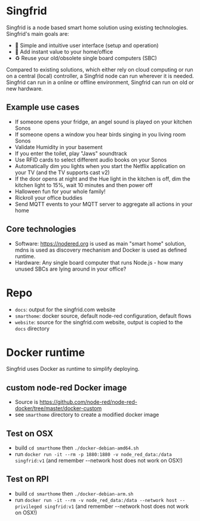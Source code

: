 # Singfrid

Singfrid is a node based smart home solution using existing technologies. Singfrid's main goals are:
- 🚀 Simple and intuitive user interface (setup and operation)
- 🥇 Add instant value to your home/office
- ♻️ Reuse your old/obsolete single board computers (SBC)

Compared to existing solutions, which either rely on cloud computing or run on a central (local) controller, a Singfrid node can run wherever it is needed. Singfrid can run in a online or offline environment, Singfrid can run on old or new hardware.

## Example use cases

- If someone opens your fridge, an angel sound is played on your kitchen Sonos
- If someone opens a window you hear birds singing in you living room Sonos
- Validate Humidity in your basement
- If you enter the toilet, play "Jaws" soundtrack
- Use RFID cards to select different audio books on your Sonos
- Automatically dim you lights when you start the Netflix application on your TV (and the TV supports cast v2)
- If the door opens at night and the Hue light in the kitchen is off, dim the kitchen light to 15%, wait 10 minutes and then power off
- Halloween fun for your whole family!
- Rickroll your office buddies
- Send MQTT events to your MQTT server to aggregate all actions in your home

## Core technologies

- Software: https://nodered.org is used as main "smart home" solution, mdns is used as discovery mechanism and Docker is used as defined runtime.
- Hardware: Any single board computer that runs Node.js - how many unused SBCs are lying around in your office?

# Repo

- `docs`: output for the singfrid.com website
- `smarthome`: docker source, default node-red configuration, default flows
- `website`: source for the singfrid.com website, output is copied to the `docs` directory

# Docker runtime

Singfrid uses Docker as runtime to simplify deploying.

## custom node-red Docker image

- Source is https://github.com/node-red/node-red-docker/tree/master/docker-custom
- see `smarthome` directory to create a modified docker image

## Test on OSX

- build `cd smarthome` then `./docker-debian-amd64.sh`
- run `docker run -it --rm -p 1880:1880 -v node_red_data:/data singfrid:v1` (and remember --network host does not work on OSX!)

## Test on RPI

- build `cd smarthome` then `./docker-debian-arm.sh`
- run `docker run -it --rm -v node_red_data:/data --network host --privileged singfrid:v1` (and remember --network host does not work on OSX!)
